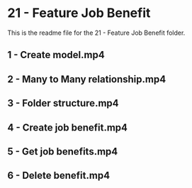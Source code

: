 # 21 - Feature Job Benefit

This is the readme file for the 21 - Feature Job Benefit folder.

## 1 - Create model.mp4

## 2 - Many to Many relationship.mp4

## 3 - Folder structure.mp4

## 4 - Create job benefit.mp4

## 5 - Get job benefits.mp4

## 6 - Delete benefit.mp4

